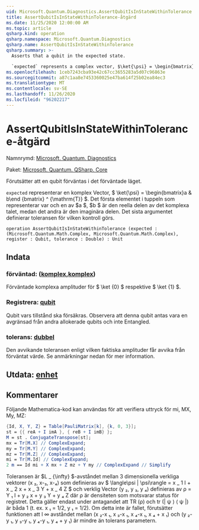 ```yaml
---
uid: Microsoft.Quantum.Diagnostics.AssertQubitIsInStateWithinTolerance
title: AssertQubitIsInStateWithinTolerance-åtgärd
ms.date: 11/25/2020 12:00:00 AM
ms.topic: article
qsharp.kind: operation
qsharp.namespace: Microsoft.Quantum.Diagnostics
qsharp.name: AssertQubitIsInStateWithinTolerance
qsharp.summary: >-
  Asserts that a qubit in the expected state.

  `expected` represents a complex vector, $\ket{\psi} = \begin{bmatrix}a & b\end{bmatrix}^{\mathrm{T}}$. The first element of the tuples representing each of $a$, $b$ is the real part of the complex number, while the second one is the imaginary part. The last argument defines the tolerance with which assertion is made.
ms.openlocfilehash: 1ceb7243cba93e42c67cc3655283a5d07c96863e
ms.sourcegitcommit: a87c1aa8e7453360025e47ba614f25b02ea84ec3
ms.translationtype: MT
ms.contentlocale: sv-SE
ms.lasthandoff: 11/26/2020
ms.locfileid: "96202217"
---
```

# <a name="assertqubitisinstatewithintolerance-operation"></a>AssertQubitIsInStateWithinTolerance-åtgärd

Namnrymd: [Microsoft. Quantum. Diagnostics](xref:Microsoft.Quantum.Diagnostics)

Paket: [Microsoft. Quantum. QSharp. Core](https://nuget.org/packages/Microsoft.Quantum.QSharp.Core)


Förutsätter att en qubit förväntas i det förväntade läget.

`expected` representerar en komplex Vector, $ \ket{\psi} = \begin{bmatrix}a & b\end {bmatrix} ^ {\mathrm{T}} $.
Det första elementet i tuppeln som representerar var och en av $a $, $b $ är den reella delen av det komplexa talet, medan det andra är den imaginära delen.
Det sista argumentet definierar toleransen för vilken kontroll görs.

```qsharp
operation AssertQubitIsInStateWithinTolerance (expected : (Microsoft.Quantum.Math.Complex, Microsoft.Quantum.Math.Complex), register : Qubit, tolerance : Double) : Unit
```


## <a name="input"></a>Indata

### <a name="expected--complexcomplex"></a>förväntad: ([komplex](xref:Microsoft.Quantum.Math.Complex),[komplex](xref:Microsoft.Quantum.Math.Complex))

Förväntade komplexa amplituder för $ \ket {0} $ respektive $ \ket {1} $.


### <a name="register--qubit"></a>Registrera: [qubit](xref:microsoft.quantum.lang-ref.qubit)

Qubit vars tillstånd ska försäkras. Observera att denna qubit antas vara en avgränsad från andra allokerade qubits och inte Entangled.


### <a name="tolerance--double"></a>tolerans: [dubbel](xref:microsoft.quantum.lang-ref.double)

Den avvikande toleransen enligt vilken faktiska amplituder får avvika från förväntat värde.
Se anmärkningar nedan för mer information.



## <a name="output--unit"></a>Utdata: [enhet](xref:microsoft.quantum.lang-ref.unit)



## <a name="remarks"></a>Kommentarer

Följande Mathematica-kod kan användas för att verifiera uttryck för mi, MX, My, MZ:

```mathematica
{Id, X, Y, Z} = Table[PauliMatrix[k], {k, 0, 3}];
st = {{ reA + I imA }, { reB + I imB} };
M = st . ConjugateTranspose[st];
mx = Tr[M.X] // ComplexExpand;
my = Tr[M.Y] // ComplexExpand;
mz = Tr[M.Z] // ComplexExpand;
mi = Tr[M.Id] // ComplexExpand;
2 m == Id mi + X mx + Z mz + Y my // ComplexExpand // Simplify
```

Toleransen är $L \_ {\infty} $-avståndet mellan 3 dimensionella verkliga vektorer (x ₂, x-₃, x-₄) som definieras av $ \langle\psi | \psi\rangle = x \_ 1 I + x \_ 2 x + x \_ 3 Y + x \_ 4 Z $ och verklig Vector (y ₂, y ₃, y ₄) definieras av ρ = Y ₁ I + y ₂ x + y ₃ Y + y ₄ Z där ρ är densiteten som motsvarar status för registret.
Detta gäller endast under antagandet att TR (ρ) och tr (| ψ ⟩ ⟨ ψ |) är båda 1 (t. ex. x ₁ = 1/2, y ₁ = 1/2).
Om detta inte är fallet, förutsätter funktionen att l ∞ avståndet mellan (x ₂-x ₁, x ₃-x ₁, x ₄-x ₁, x ₄ + x ₁) och (y ₂-y ₁, y ₃-y ₁, y ₄-y ₁, y ₄ + y ₁) är mindre än tolerans parametern.